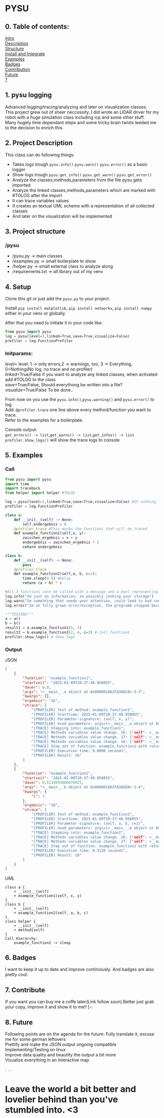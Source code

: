 # PYSU

## 0. Table of contents:
[Intro](#0)\
[Description](#1)\
[Structure](#2)\
[Install and Integrate](#3)\
[Examples](#4)\
[Badges](#5)\
[Contribution](#6)\
[Future](#7)\
[?](#8)


<a id="0"></a>

## 1. pysu logging
Advanced logging/tracing/analyzing and later on visualization classes.\
This project grew out of sheer neccessity. I did wrote an LIDAR driver for my robot with a huge simulation class including icp and some other stuff.\
Many hugely time dependant steps and some tricky brain twists leeded me to the decision to enrich this.

<a id="1"></a>

## 2. Project Description
This class can do following things:
- Takes logs trough `pysu.info()` `pysu.warn()` `pysu.error()` as a basic logger
- Show logs trough `pysu.get_info()` `pysu.get_warn()` `pysu.get_error()` 
- Analyze the classes,methods,parameters from the file pysu gets imported
- Analyze the linked classes,methods,parameters which are marked with #TOLOG after the import
- It can trace variables values
- It creates an textual UML scheme with a representation of all collected classes
- And later on the visualization will be implemented

<a id="2"></a>

## 3. Project structure
### /pysu
- /pysu.py -> main classes
- /examples.py -> small boilerplate to show
- /helper.py -> small external class to analyze along
- /requirements.txt -> all library out of my venv

<a id="3"></a>

## 4. Setup
Clone this git or just add the `pysu.py` to your project.

Install `pip install matplotlib`, `pip install networkx`, `pip install numpy`
either in your venv or globally.

After that you need to initiate it in your code like:
```python
from pysu import pysu
log = pysu(level=3,linked=True,save=True,visualize=False)
profiler = log.FunctionProfiler
```

### Initparams:
_level_= level: 1 -> only errors,2 -> warnings, too, 3 -> Everything, 0=Nothing(No log, no trace and no profiler)\
_linked_=True/False if you want to analyze any linked classes, when activated add #TOLOG to the class\
_save_=True/False, Should everythong be written into a file?\
_visualize_=True/False To be done..

From now on you use the `pysu.info()`,`pysu.warning()` and `pysu.error()` to log.\
Add: `@profiler.trace` one line above every method/function you want to trace.\
Refer to the examples for a boilerplate.

Console output:\
`get_errors() -> list`,`get_warns() -> list`,`get_infos() -> list`\
`profiler.show_logs()` will show the trace logs to console

<a id="4"></a>

## 5. Examples
### Call
```python
from pysu import pysu
import time
import traceback
from helper import helper #TOLOG

log = pysu(level=3,linked=True,save=True,visualize=False) #IF nothing linked, it needs to be turned off!!
profiler = log.FunctionProfiler

class a:
    def __init__(self) -> None:
        self.endergebnis = 0
    @profiler.trace #This marks the functions that will be traced 
    def example_function1(self,x, y):
        zwischen_ergebnis = x + y
        endergebnis = zwischen_ergebnis * 2
        return endergebnis

class b:
    def __init__(self) -> None:
        pass
    @profiler.trace
    def example_function2(self,a, b, c=1):
        time.sleep(0.5) #Delay
        return (a + b) * c

#All 3 functions cann be called with a message and a bool representing if the message should be printed at runtime
log.info("Im just an information, im possibly junking your storage")
log.warn("Im something that needs your attention, could leed to bad conditions")
log.error("Im an fully grown error/exception, the programm stopped because of me")

"""TESTING"""
a = a()
b = b()
result1 = a.example_function1(5, 3)
result2 = b.example_function2(2, 4, c=3) # Call functions
profiler.show_logs() # Show logs
```
### Output
JSON
```json
[
    {
        "funktion": "example_function1",
        "startzeit": "2025-01-09T20:37:40.958055",
        "dauer": 0.0,
        "args": "<__main__.a object at 0x000001862FA36DC0>-5-3",
        "kwargs": {},
        "ergebnis": "16",
        "vtrace": [
            "[PROFILER] Test of method: example_function1",
            "[PROFILER] Starttime: 2025-01-09T20:37:40.958055",
            "[PROFILER] Parameter-signature: (self, x, y)",
            "[PROFILER] Used parameters: args=(<__main__.a object at 0x000001862FA36DC0>, 5, 3), kwargs={}",
            "[TRACE] Stepping into: example_function1",
            "[TRACE] Methods variables value change. 16: {"self": <__main__.a object at 0x000001862FA36DC0>, "x": 5, "y": 3}",
            "[TRACE] Methods variables value change. 17: {"self": <__main__.a object at 0x000001862FA36DC0>, "x": 5, "y": 3, "zwischen_ergebnis": 8}",
            "[TRACE] Methods variables value change. 18: {"self": <__main__.a object at 0x000001862FA36DC0>, "x": 5, "y": 3, "zwischen_ergebnis": 8, "endergebnis": 16}",
            "[TRACE] Step out of function: example_function1 with return: 16",
            "[PROFILER] Execution time: 0.0000 seconds",
            "[PROFILER] Result: 16"
        ]
    },
    {
        "funktion": "example_function2",
        "startzeit": "2025-01-09T20:37:40.958055",
        "dauer": 0.5119993686676025,
        "args": "<__main__.b object at 0x000001862FA36EE0>-2-4",
        "kwargs": {
            "c": 3
        },
        "ergebnis": "18",
        "vtrace": [
            "[PROFILER] Test of method: example_function2",
            "[PROFILER] Starttime: 2025-01-09T20:37:40.958055",
            "[PROFILER] Parameter-signature: (self, a, b, c=1)",
            "[PROFILER] Used parameters: args=(<__main__.b object at 0x000001862FA36EE0>, 2, 4), kwargs={"c": 3}",
            "[TRACE] Stepping into: example_function2",
            "[TRACE] Methods variables value change. 26: {"self": <__main__.b object at 0x000001862FA36EE0>, "a": 2, "b": 4, "c": 3}",
            "[TRACE] Methods variables value change. 27: {"self": <__main__.b object at 0x000001862FA36EE0>, "a": 2, "b": 4, "c": 3}",
            "[TRACE] Step out of function: example_function2 with return: 18",
            "[PROFILER] Execution time: 0.5120 seconds",
            "[PROFILER] Result: 18"
        ]
    }
]
```
UML
```UML
class a {
    + __init__(self)
    + example_function1(self, x, y)
}
class b {
    + __init__(self)
    + example_function2(self, a, b, c)
}
class helper {
    + __init__(self)
    + method(self)
}
Call Hierarchy:
    example_function2 -> sleep
```

<a id="5"></a>

## 6. Badges
I want to keep it up to date and improve continiously. And badges are also pretty cool.

<a id="6"></a>

## 7. Contribute
If you want you can buy me a coffe later(Link follow soon).Better just grab your copy, improve it and show it to me!! [-:

<a id="7"></a>

## 8. Future
Following points are on the agenda for the future:
Fully translate it, excuse me for some german leftovers\
Prettify and make the JSON output ongoing compatible\
Implementing/Testing on linux\
Improve data quality and beautify the output a bit more\
Visualize everything in an Interactive map

.
.
.
<a id="8"></a>
# Leave the world a bit better and lovelier behind than you've stumbled into. <3